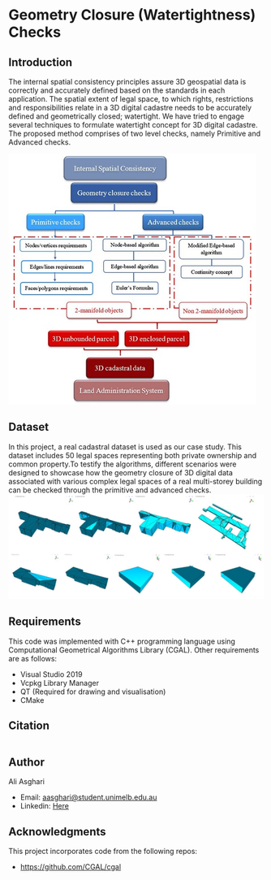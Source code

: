 # Geometry Closure (Watertightness) Checks
## Introduction 
The internal spatial consistency principles assure 3D geospatial data is correctly and accurately defined based on the standards in each application.
The spatial extent of legal space, to which rights, restrictions and responsibilities relate in a 3D digital cadastre needs to be accurately defined and geometrically closed; watertight. 
We have tried to engage several techniques to formulate watertight concept for 3D digital cadastre. The proposed method comprises of two level checks, namely Primitive and Advanced checks.

![Flowchart](https://github.com/aliiasgharii/GeometryClosureChecks/blob/master/Image/flowchart.jpg)
## Dataset
In this project, a real cadastral dataset is used as our case study. This dataset includes 50 legal spaces representing both private ownership and common property.To testify the algorithms, different scenarios were designed to showcase how the geometry closure of 3D digital data associated with various complex legal spaces of a real multi-storey building can be checked through the primitive and advanced checks.  
![Flowchart](https://github.com/aliiasgharii/GeometryClosureChecks/blob/master/Image/Scenarios.JPG)
## Requirements
This code was implemented with C++ programming language using Computational Geometrical Algorithms Library (CGAL). Other requirements are as follows: 
- Visual Studio 2019
- Vcpkg Library Manager
- QT (Required for drawing and visualisation)
- CMake

## Citation
```
```
## Author
Ali Asghari
- Email: <aasghari@student.unimelb.edu.au>
- Linkedin: [Here](https://www.linkedin.com/in/aliiasgharii/)

## Acknowledgments
This project incorporates code from the following repos:
- https://github.com/CGAL/cgal


